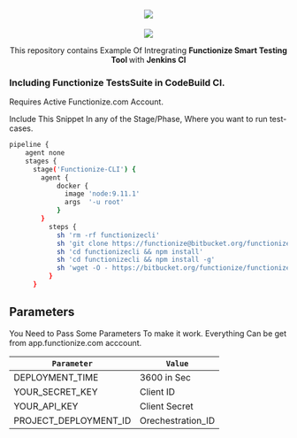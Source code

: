 <h1 align="center">
  <br>
   <img src="https://app.functionize.com/views/images/logo/logo-small.png"/>
  <br>
</h1>
<p align="center">
<img src="https://codebuild.us-east-1.amazonaws.com/badges?uuid=eyJlbmNyeXB0ZWREYXRhIjoiRDZtT2hjbEJYcGg3TllTZ0xuZVlCeThrYzEwNDIxOHZjQ0dQY09wbkdGV2NabGJXNlpxNUl1dDI5aThsMmpVYjRDNE04dTdaWXNPTXlVKzl6aHJKUWlvPSIsIml2UGFyYW1ldGVyU3BlYyI6InZtQzB2TXdWZXZWMjQwUUQiLCJtYXRlcmlhbFNldFNlcmlhbCI6MX0%3D&branch=master"></a>
<p align="center">
  This repository contains Example Of Intregrating <strong>Functionize Smart Testing Tool </strong>with <strong>Jenkins CI</strong>
</p>

### Including Functionize TestsSuite in CodeBuild CI.

Requires Active Functionize.com Account.

Include This Snippet In any of the Stage/Phase, Where you want to run test-cases.
```bash
pipeline {
    agent none
    stages {
      stage('Functionize-CLI') {
        agent {
            docker {
              image 'node:9.11.1'
              args  '-u root'
            }
        }
          steps {
            sh 'rm -rf functionizecli'
            sh 'git clone https://functionize@bitbucket.org/functionize/functionizecli.git'
            sh 'cd functionizecli && npm install'
            sh 'cd functionizecli && npm install -g'
            sh 'wget -O - https://bitbucket.org/functionize/functionizecli/raw/master/ThirdParty_run.sh | bash'
          }
      }
```

## Parameters

You Need to Pass Some Parameters To make it work. Everything Can be get from app.functionize.com acccount.

| `Parameter`               | `Value`               |
|-------------------------|---------------------------|
| DEPLOYMENT_TIME | 3600 in Sec
| YOUR_SECRET_KEY | Client ID
| YOUR_API_KEY |  Client Secret
| PROJECT_DEPLOYMENT_ID | Orechestration_ID
